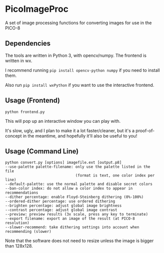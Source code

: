 PicoImageProc
=============

A set of image processing functions for converting images for use in the PICO-8

Dependencies
------------

The tools are written in Python 3, with opencv/numpy. The frontend is written in wx.

I recommend running `pip install opencv-python numpy` if you need to install them.

Also run `pip install wxPython` if you want to use the interactive frontend.

Usage (Frontend)
----------------

```
python frontend.py
```

This will pop up an interactive window you can play with.

It's slow, ugly, and I plan to make it a lot faster/cleaner, but it's a proof-of-concept in the meantime, and hopefully it'll also be useful to you!


Usage (Command Line)
--------------------

```
python convert.py [options] imagefile.ext [output.p8]
--use-palette palette-filename: only use the palette listed in the file
                                (format is text, one color index per line)
--default-palette: use the normal palette and disable secret colors
--ban-color index: do not allow a color index to appear in recommendations
--dither percentage: enable Floyd-Steinberg dithering (0%-100%)
--ordered-dither percentage: use ordered dithering
--brighten percentage: adjust global image brightness
--contrast percentage: adjust global image contrast
--preview: preview results (3x scale, press any key to terminate)
--export filename: export an image of the result (at PICO-8 resolution)
--slower-recommend: take dithering settings into account when recommending (slower)
```

Note that the software does not need to resize unless the image is bigger than 128x128.
